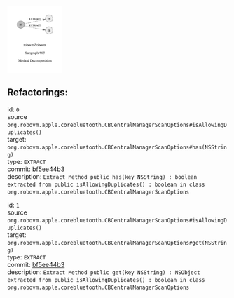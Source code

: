 <img src=subgraph_atomic_63.svg width=25%>

## Refactorings:

id: `0`\
source `org.robovm.apple.corebluetooth.CBCentralManagerScanOptions#isAllowingDuplicates()`\
target: `org.robovm.apple.corebluetooth.CBCentralManagerScanOptions#has(NSString)`\
type: `EXTRACT`\
commit: [bf5ee44b3](https://github.com/robovm/robovm/commit/bf5ee44b3b576e01ab09cae9f50300417b01dc07)\
description: `Extract Method public has(key NSString) : boolean extracted from public isAllowingDuplicates() : boolean in class org.robovm.apple.corebluetooth.CBCentralManagerScanOptions`

id: `1`\
source `org.robovm.apple.corebluetooth.CBCentralManagerScanOptions#isAllowingDuplicates()`\
target: `org.robovm.apple.corebluetooth.CBCentralManagerScanOptions#get(NSString)`\
type: `EXTRACT`\
commit: [bf5ee44b3](https://github.com/robovm/robovm/commit/bf5ee44b3b576e01ab09cae9f50300417b01dc07)\
description: `Extract Method public get(key NSString) : NSObject extracted from public isAllowingDuplicates() : boolean in class org.robovm.apple.corebluetooth.CBCentralManagerScanOptions`


